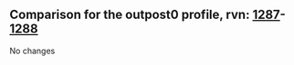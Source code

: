 ## Comparison for the outpost0 profile, rvn: [1287](https://github.com/PRO100KatYT/FortniteProfileRevisions/tree/main/profiles/outpost0/1287%20outpost0.json)-[1288](https://github.com/PRO100KatYT/FortniteProfileRevisions/tree/main/profiles/outpost0/1288%20outpost0.json)

No changes
